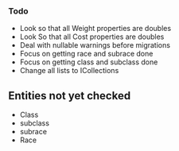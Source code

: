 

### Todo
* Look so that all Weight properties are doubles
* Look So that all Cost properties are doubles
* Deal with nullable warnings before migrations
* Focus on getting race and subrace done
* Focus on getting class and subclass done
* Change all lists to ICollections

## Entities not yet checked 
* Class
* subclass
* subrace
* Race


